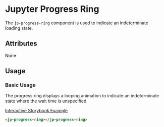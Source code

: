 # Jupyter Progress Ring

The `jp-progress-ring` component is used to indicate an indeterminate loading state.

## Attributes

None

## Usage

### Basic Usage

The progress ring displays a looping animation to indicate an indeterminate state where the wait time is unspecified.

[Interactive Storybook Example](https://jupyterlab-contrib.github.io/jupyter-ui-toolkit/?path=/story/library-progress-ring--default)

```html
<jp-progress-ring></jp-progress-ring>
```
